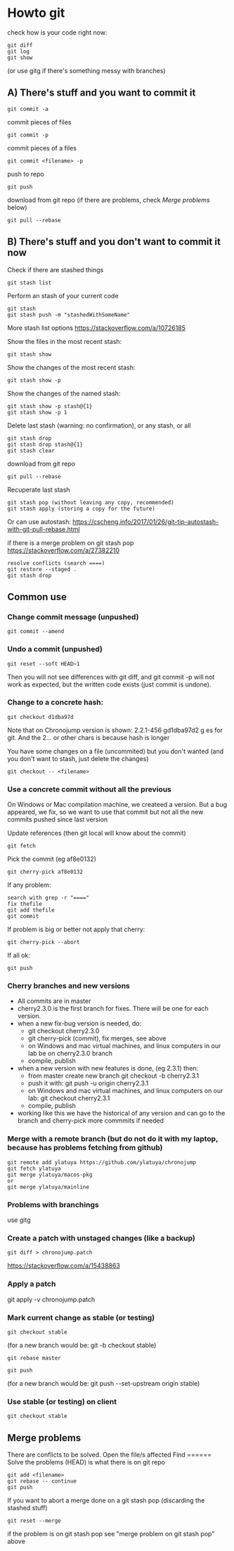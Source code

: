 # Howto git

check how is your code right now:

    git diff
    git log
    git show

(or use gitg if there's something messy with branches)

## A) There's stuff and you want to commit it

    git commit -a

commit pieces of files

    git commit -p

commit pieces of a files

    git commit <filename> -p

push to repo

    git push

download from git repo (if there are problems, check *Merge problems* below)

    git pull --rebase

## B) There's stuff and you don't want to commit it now

Check if there are stashed things

    git stash list

Perform an stash of your current code

    git stash
    git stash push -m "stashedWithSomeName"

More stash list options https://stackoverflow.com/a/10726185

Show the files in the most recent stash:

    git stash show

Show the changes of the most recent stash:

    git stash show -p

Show the changes of the named stash:

    git stash show -p stash@{1}
    git stash show -p 1

Delete last stash (warning: no confirmation), or any stash, or all

    git stash drop
    git stash drop stash@{1}
    git stash clear

download from git repo

    git pull --rebase

Recuperate last stash

    git stash pop (without leaving any copy, recommended)
    git stash apply (storing a copy for the future)

Or can use autostash:
https://cscheng.info/2017/01/26/git-tip-autostash-with-git-pull-rebase.html

if there is a merge problem on git stash pop https://stackoverflow.com/a/27382210

    resolve conflicts (search ====)
    git restore --staged .
    git stash drop

## Common use

### Change commit message (unpushed)

    git commit --amend

### Undo a commit (unpushed)

    git reset --soft HEAD~1

Then you will not see differences with git diff, and git commit -p will not work as expected, but the written code exists (just commit is undone).

### Change to a concrete hash:

    git checkout d1dba97d

Note that on Chronojump version is shown: 2.2.1-456 gd1dba97d2
g es for git. And the 2... or other chars is because hash is longer

You have some changes on a file (uncommited) but you don't wanted (and you don't want to stash, just delete the changes)

    git checkout -- <filename>

### Use a concrete commit without all the previous

On Windows or Mac compilation machine, we createed a version. But a bug appeared, we fix, so we want to use that commit but not all the new commits pushed since last version

Update references (then git local will know about the commit)

    git fetch

Pick the commit (eg af8e0132)

    git cherry-pick af8e0132

If any problem:

    search with grep -r "===="
    fix thefile
    git add thefile
    git commit

If problem is big or better not apply that cherry:

    git cherry-pick --abort

If all ok:

    git push

### Cherry branches and new versions

- All commits are in master
- cherry2.3.0 is the first branch for fixes. There will be one for each version.
- when a new fix-bug version is needed, do:
    - git checkout cherry2.3.0
    - git cherry-pick (commit), fix merges, see above
    - on Windows and mac virtual machines, and linux computers in our lab be on cherry2.3.0 branch
    - compile, publish
- when a new version with new features is done, (eg 2.3.1) then:
    - from master create new branch git checkout -b cherry2.3.1
    - push it with: git push -u origin cherry2.3.1
    - on Windows and mac virtual machines, and linux computers on our lab: git checkout cherry2.3.1
    - compile, publish
- working like this we have the historical of any version and can go to the branch and cherry-pick more commmits if needed


### Merge with a remote branch (but do not do it with my laptop, because has problems fetching from github)

    git remote add ylatuya https://github.com/ylatuya/chronojump
    git fetch ylatuya
    git merge ylatuya/macos-pkg
    or
    git merge ylatuya/mainline


### Problems with branchings

use gitg


### Create a patch with unstaged changes (like a backup)

    git diff > chronojump.patch
https://stackoverflow.com/a/15438863

### Apply a patch

git apply -v chronojump.patch

### Mark current change as stable (or testing)

    git checkout stable

(for a new branch would be: git -b checkout stable)

    git rebase master

    git push

(for a new branch would be: git push --set-upstream origin stable)


### Use stable (or testing) on client

    git checkout stable


## Merge problems

There are conflicts to be solved.
Open the file/s affected
Find ======     Solve the problems (HEAD) is what there is on git repo

    git add <filename>
    git rebase -- continue
    git push

If you want to abort a merge done on a git stash pop (discarding the stashed stuff)

	git reset --merge

if the problem is on git stash pop see "merge problem on git stash pop" above
